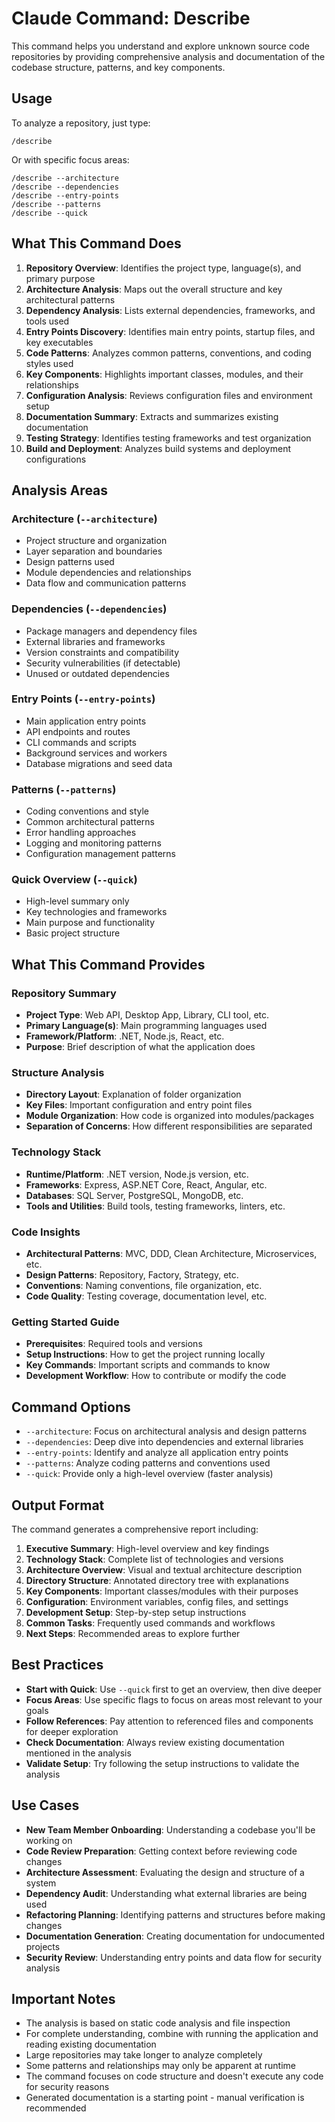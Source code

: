 # Claude Command: Describe

This command helps you understand and explore unknown source code repositories by providing comprehensive analysis and documentation of the codebase structure, patterns, and key components.

## Usage

To analyze a repository, just type:
```
/describe
```

Or with specific focus areas:
```
/describe --architecture
/describe --dependencies
/describe --entry-points
/describe --patterns
/describe --quick
```

## What This Command Does

1. **Repository Overview**: Identifies the project type, language(s), and primary purpose
2. **Architecture Analysis**: Maps out the overall structure and key architectural patterns
3. **Dependency Analysis**: Lists external dependencies, frameworks, and tools used
4. **Entry Points Discovery**: Identifies main entry points, startup files, and key executables
5. **Code Patterns**: Analyzes common patterns, conventions, and coding styles used
6. **Key Components**: Highlights important classes, modules, and their relationships
7. **Configuration Analysis**: Reviews configuration files and environment setup
8. **Documentation Summary**: Extracts and summarizes existing documentation
9. **Testing Strategy**: Identifies testing frameworks and test organization
10. **Build and Deployment**: Analyzes build systems and deployment configurations

## Analysis Areas

### Architecture (`--architecture`)
- Project structure and organization
- Layer separation and boundaries
- Design patterns used
- Module dependencies and relationships
- Data flow and communication patterns

### Dependencies (`--dependencies`)
- Package managers and dependency files
- External libraries and frameworks
- Version constraints and compatibility
- Security vulnerabilities (if detectable)
- Unused or outdated dependencies

### Entry Points (`--entry-points`)
- Main application entry points
- API endpoints and routes
- CLI commands and scripts
- Background services and workers
- Database migrations and seed data

### Patterns (`--patterns`)
- Coding conventions and style
- Common architectural patterns
- Error handling approaches
- Logging and monitoring patterns
- Configuration management patterns

### Quick Overview (`--quick`)
- High-level summary only
- Key technologies and frameworks
- Main purpose and functionality
- Basic project structure

## What This Command Provides

### Repository Summary
- **Project Type**: Web API, Desktop App, Library, CLI tool, etc.
- **Primary Language(s)**: Main programming languages used
- **Framework/Platform**: .NET, Node.js, React, etc.
- **Purpose**: Brief description of what the application does

### Structure Analysis
- **Directory Layout**: Explanation of folder organization
- **Key Files**: Important configuration and entry point files
- **Module Organization**: How code is organized into modules/packages
- **Separation of Concerns**: How different responsibilities are separated

### Technology Stack
- **Runtime/Platform**: .NET version, Node.js version, etc.
- **Frameworks**: Express, ASP.NET Core, React, Angular, etc.
- **Databases**: SQL Server, PostgreSQL, MongoDB, etc.
- **Tools and Utilities**: Build tools, testing frameworks, linters, etc.

### Code Insights
- **Architectural Patterns**: MVC, DDD, Clean Architecture, Microservices, etc.
- **Design Patterns**: Repository, Factory, Strategy, etc.
- **Conventions**: Naming conventions, file organization, etc.
- **Code Quality**: Testing coverage, documentation level, etc.

### Getting Started Guide
- **Prerequisites**: Required tools and versions
- **Setup Instructions**: How to get the project running locally
- **Key Commands**: Important scripts and commands to know
- **Development Workflow**: How to contribute or modify the code

## Command Options

- `--architecture`: Focus on architectural analysis and design patterns
- `--dependencies`: Deep dive into dependencies and external libraries
- `--entry-points`: Identify and analyze all application entry points
- `--patterns`: Analyze coding patterns and conventions used
- `--quick`: Provide only a high-level overview (faster analysis)

## Output Format

The command generates a comprehensive report including:

1. **Executive Summary**: High-level overview and key findings
2. **Technology Stack**: Complete list of technologies and versions
3. **Architecture Overview**: Visual and textual architecture description
4. **Directory Structure**: Annotated directory tree with explanations
5. **Key Components**: Important classes/modules with their purposes
6. **Configuration**: Environment variables, config files, and settings
7. **Development Setup**: Step-by-step setup instructions
8. **Common Tasks**: Frequently used commands and workflows
9. **Next Steps**: Recommended areas to explore further

## Best Practices

- **Start with Quick**: Use `--quick` first to get an overview, then dive deeper
- **Focus Areas**: Use specific flags to focus on areas most relevant to your goals
- **Follow References**: Pay attention to referenced files and components for deeper exploration
- **Check Documentation**: Always review existing documentation mentioned in the analysis
- **Validate Setup**: Try following the setup instructions to validate the analysis

## Use Cases

- **New Team Member Onboarding**: Understanding a codebase you'll be working on
- **Code Review Preparation**: Getting context before reviewing code changes
- **Architecture Assessment**: Evaluating the design and structure of a system
- **Dependency Audit**: Understanding what external libraries are being used
- **Refactoring Planning**: Identifying patterns and structures before making changes
- **Documentation Generation**: Creating documentation for undocumented projects
- **Security Review**: Understanding entry points and data flow for security analysis

## Important Notes

- The analysis is based on static code analysis and file inspection
- For complete understanding, combine with running the application and reading existing documentation
- Large repositories may take longer to analyze completely
- Some patterns and relationships may only be apparent at runtime
- The command focuses on code structure and doesn't execute any code for security reasons
- Generated documentation is a starting point - manual verification is recommended
